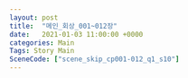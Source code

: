 ```yaml
---
layout: post
title:  "메인_회상_001~012장"
date:   2021-01-03 11:00:00 +0000
categories: Main
Tags: Story Main
SceneCode: ["scene_skip_cp001-012_q1_s10"]
---
```

